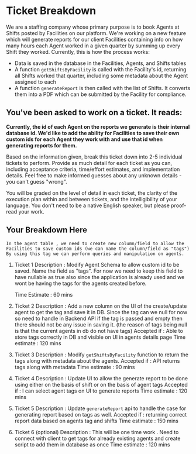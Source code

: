 # Ticket Breakdown

We are a staffing company whose primary purpose is to book Agents at Shifts posted by Facilities on our platform. We're working on a new feature which will generate reports for our client Facilities containing info on how many hours each Agent worked in a given quarter by summing up every Shift they worked. Currently, this is how the process works:

- Data is saved in the database in the Facilities, Agents, and Shifts tables
- A function `getShiftsByFacility` is called with the Facility's id, returning all Shifts worked that quarter, including some metadata about the Agent assigned to each
- A function `generateReport` is then called with the list of Shifts. It converts them into a PDF which can be submitted by the Facility for compliance.

## You've been asked to work on a ticket. It reads:

**Currently, the id of each Agent on the reports we generate is their internal database id. We'd like to add the ability for Facilities to save their own custom ids for each Agent they work with and use that id when generating reports for them.**

Based on the information given, break this ticket down into 2-5 individual tickets to perform. Provide as much detail for each ticket as you can, including acceptance criteria, time/effort estimates, and implementation details. Feel free to make informed guesses about any unknown details - you can't guess "wrong".

You will be graded on the level of detail in each ticket, the clarity of the execution plan within and between tickets, and the intelligibility of your language. You don't need to be a native English speaker, but please proof-read your work.

## Your Breakdown Here

    In the agent table , we need to create new column/field to allow the Facilities to save custom ids (we can name the column/field as "tags")
    By using this tag we can perform queries and manipulation on agents.

1. Ticket 1
   Description : Modify Agent Schema to allow custom id to be saved. Name the field as "tags". For now we need to keep this field to have nullable as true also since the application is already used and we wont be having the tags for the agents created before.

   Time Estimate : 60 mins

2. Ticket 2
   Description : Add a new column on the UI of the create/update agent to get the tag and save it in DB. Since the tag can we null for now so need to handle in Backend API if the tag is passed and empty then there should not be any issue in saving it. (the reason of tags being null is that the current agents in db do not have tags)
   Accepted if : Able to store tags correctly in DB and visible on UI in agents details page
   Time estimate : 120 mins

3. Ticket 3
   Description : Modify `getShiftsByFacility` function to return the tags along with metadata about the agents.
   Accepted if : API returns tags along with metadata
   Time estimate : 90 mins

4. Ticket 4
   Description : Update UI to allow the generate report to be done using either on the basis of shift or on the basis of agent tags
   Accepted if : I can select agent tags on UI to generate reports
   Time estimate : 120 mins

5. Ticket 5
   Description : Update `generateReport` api to handle the case for generating report based on tags as well.
   Accepted if : returning correct report data based on agents tag and shifts
   Time estimate : 150 mins

6. Ticket 6 (optional)
   Description : This will be one time work . Need to connect with client to get tags for already existing agents and create script to add them in database as once
   Time estimate : 120 mins
